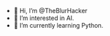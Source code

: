 - 👋 Hi, I’m @TheBlurHacker
- 👀 I’m interested in AI.
- 🌱 I’m currently learning Python.

<!---
TheBlurHacker/TheBlurHacker is a ✨ special ✨ repository because its `README.md` (this file) appears on your GitHub profile.
You can click the Preview link to take a look at your changes.
--->
